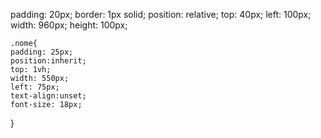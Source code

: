 padding: 20px;
    border: 1px solid;
    position: relative;
    top: 40px;
    left: 100px;
    width: 960px;
    height: 100px;

    .nome{
    padding: 25px;
    position:inherit;
    top: 1vh;
    width: 550px;
    left: 75px;
    text-align:unset;
    font-size: 18px;
}